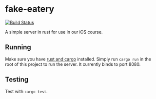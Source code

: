 # fake-eatery

[![Build Status](https://travis-ci.com/cuappdev/fake-eatery.svg?branch=master)](https://travis-ci.com/cuappdev/fake-eatery)

A simple server in rust for use in our iOS course.

## Running
Make sure you have [rust and cargo](https://www.rust-lang.org/tools/install) installed.
Simply run `cargo run` in the root of this project to run the server. 
It currently binds to port 8080.

## Testing
Test with `cargo test`.
